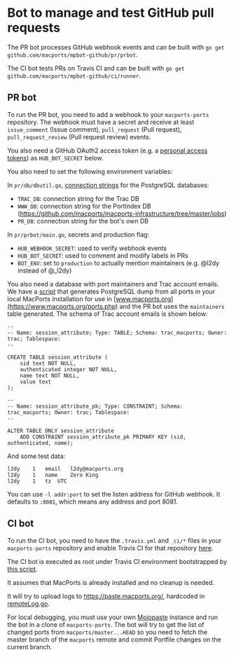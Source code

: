# Bot to manage and test GitHub pull requests

The PR bot processes GitHub webhook events and can be built with `go get github.com/macports/mpbot-github/pr/prbot`.

The CI bot tests PRs on Travis CI and can be built with `go get github.com/macports/mpbot-github/ci/runner`.

## PR bot

To run the PR bot, you need to add a webhook to your `macports-ports` repository. The webhook must have a secret and receive at least `issue_comment` (Issue comment), `pull_request` (Pull request), `pull_request_review` (Pull request review) events.

You also need a GitHub OAuth2 access token (e.g. a [personal access tokens](https://github.com/settings/tokens)) as `HUB_BOT_SECRET` below.

You also need to set the following environment variables:

In `pr/db/dbutil.go`, [connection strings](https://godoc.org/github.com/lib/pq#hdr-Connection_String_Parameters) for the PostgreSQL databases:

- `TRAC_DB`: connection string for the Trac DB
- `WWW_DB`: connection string for the PortIndex DB (https://github.com/macports/macports-infrastructure/tree/master/jobs)
- `PR_DB`: connection string for the bot's own DB

In `pr/prbot/main.go`, secrets and production flag:

- `HUB_WEBHOOK_SECRET`: used to verify webhook events
- `HUB_BOT_SECRET`: used to comment and modify labels in PRs
- `BOT_ENV`: set to `production` to actually mention maintainers (e.g. @l2dy instead of @_l2dy)

You also need a database with port maintainers and Trac account emails. We have a [script](https://github.com/macports/macports-infrastructure/blob/master/jobs/portindex2postgres.tcl) that generates PostgreSQL dump from all ports in your local MacPorts installation for use in [www.macports.org](https://www.macports.org/ports.php) and the PR bot uses the `maintainers` table generated. The schema of Trac account emails is shown below:

```
--
-- Name: session_attribute; Type: TABLE; Schema: trac_macports; Owner: trac; Tablespace:
--

CREATE TABLE session_attribute (
    sid text NOT NULL,
    authenticated integer NOT NULL,
    name text NOT NULL,
    value text
);

--
-- Name: session_attribute_pk; Type: CONSTRAINT; Schema: trac_macports; Owner: trac; Tablespace:
--

ALTER TABLE ONLY session_attribute
    ADD CONSTRAINT session_attribute_pk PRIMARY KEY (sid, authenticated, name);
```

And some test data:

```
l2dy	1	email	l2dy@macports.org
l2dy	1	name	Zero King
l2dy	1	tz	UTC
```

You can use `-l addr:port` to set the listen address for GitHub webhook. It defaults to `:8081`, which means any address and port 8081.

## CI bot

To run the CI bot, you need to have the `.travis.yml` and `_ci/*` files in your `macports-ports` repository and enable Travis CI for that repository [here](https://travis-ci.org/profile).

The CI bot is executed as root under Travis CI environment bootstrapped by [this script](https://github.com/macports/macports-ports/blob/master/_ci/bootstrap.sh).

It assumes that MacPorts is already installed and no cleanup is needed.

It will try to upload logs to https://paste.macports.org/, hardcoded in [remoteLog.go](https://github.com/macports-staging/mpbot-github/blob/doc/ci/logger/remoteLog.go).

For local debugging, you must use your own [Mojopaste](https://metacpan.org/pod/App::mojopaste) instance and run the bot in a clone of `macports-ports`. The bot will try to get the list of changed ports from `macports/master...HEAD` so you need to fetch the master branch of the `macports` remote and commit Portfile changes on the current branch.